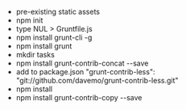 - pre-existing static assets
- npm init
- type NUL > Gruntfile.js
- npm install grunt-cli -g
- npm install grunt
- mkdir tasks
- npm install grunt-contrib-concat --save
- add to package.json "grunt-contrib-less": "git://github.com/davemo/grunt-contrib-less.git"
- npm install
- npm install grunt-contrib-copy --save